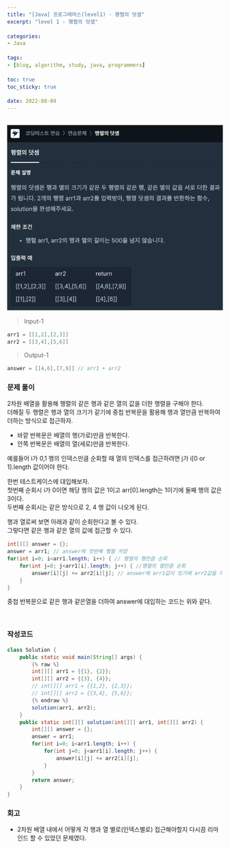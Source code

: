 ```yaml
--- 
title: "[Java] 프로그래머스(level1) - 행렬의 덧셈" 
excerpt: "level 1 - 행렬의 덧셈" 

categories: 
- Java

tags: 
- [blog, algorithm, study, java, programmers]

toc: true
toc_sticky: true

date: 2022-08-09
--- 
```


<br>

<center><img src="/assets/images/programmers/20220809_02.png"></center>

> Input-1 <br>
```java
arr1 = [[1,2],[2,3]]
arr2 = [[3,4],[5,6]]
```
> Output-1 <br>
```java
answer = [[4,6],[7,9]] // arr1 + arr2
```


### 문제 풀이
2차원 배열을 활용해 행렬의 같은 행과 같은 열의 값을 더한 행렬을 구해야 한다. <br>
더해질 두 행렬은 행과 열의 크기가 같기에 중첩 반복문을 활용해 행과 열만큼 반복하여 더하는 방식으로 접근하자.

- 바깥 반복문은 배열의 행(가로)만큼 반복한다.
- 안쪽 반복문은 배열의 열(세로)만큼 반복한다.

예를들어 i가 0,1 행의 인덱스만큼 순회할 때 열의 인덱스를 접근하려면 j가 i[0 or 1].length 값이어야 한다. <br>

한번 테스트케이스에 대입해보자. <br>
첫번째 순회시 i가 0이면 해당 행의 값은 1이고 arr[0].length는 1이기에 둘째 행의 값은 3이다. <br>
두번째 순회시는 같은 방식으로 2, 4 행 값이 나오게 된다.

행과 열로써 보면 아래과 같이 순회한다고 볼 수 있다. <br>
그렇다면 같은 행과 같은 열의 값에 접근할 수 있다.

```java
int[][] answer = {};
answer = arr1; // answer에 첫번째 행렬 저장
for(int i=0; i<arr1.length; i++) { // 행렬의 행만큼 순회
    for(int j=0; j<arr1[i].length; j++) { //행렬의 열만큼 순회
        answer[i][j] += arr2[i][j]; // answer에 arr1값이 있기에 arr2값을 더해줌
    } 
}
```
중첩 반복문으로 같은 행과 같은열을 더하여 answer에 대입하는 코드는 위와 같다.

<br>

### 작성코드
```java
class Solution {
    public static void main(String[] args) {
        {% raw %}
        int[][] arr1 = {{1}, {2}};
        int[][] arr2 = {{3}, {4}};
        // int[][] arr1 = {{1,2}, {2,3}};
        // int[][] arr2 = {{3,4}, {5,6}};
        {% endraw %}
        solution(arr1, arr2);
    }
    public static int[][] solution(int[][] arr1, int[][] arr2) {
        int[][] answer = {};
        answer = arr1;
        for(int i=0; i<arr1.length; i++) {
            for(int j=0; j<arr1[i].length; j++) {
                answer[i][j] += arr2[i][j];
            } 
        }        
        return answer;
    }
}
```

### 회고
- 2차원 배열 내에서 어떻게 각 행과 열 별로(인덱스별로) 접근해야할지 다시끔 리마인드 할 수 있었던 문제였다.
